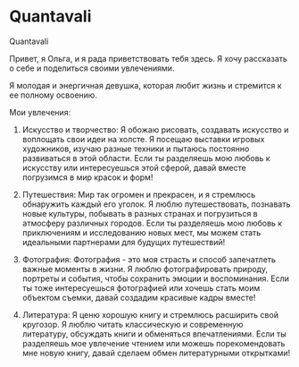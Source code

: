 # Quantavali
Quantavali

Привет, я Ольга, и я рада приветствовать тебя здесь. Я хочу рассказать о себе и поделиться своими увлечениями.

Я молодая и энергичная девушка, которая любит жизнь и стремится к ее полному освоению.

Мои увлечения:
1. Искусство и творчество: Я обожаю рисовать, создавать искусство и воплощать свои идеи на холсте. Я посещаю выставки игровых художников, изучаю разные техники и пытаюсь постоянно развиваться в этой области. Если ты разделяешь мою любовь к искусству или интересуешься этой сферой, давай вместе погрузимся в мир красок и форм!

2. Путешествия: Мир так огромен и прекрасен, и я стремлюсь обнаружить каждый его уголок. Я люблю путешествовать, познавать новые культуры, побывать в разных странах и погрузиться в атмосферу различных городов. Если ты разделяешь мою любовь к приключениям и исследованию новых мест, мы можем стать идеальными партнерами для будущих путешествий!

3. Фотография: Фотография - это моя страсть и способ запечатлеть важные моменты в жизни. Я люблю фотографировать природу, портреты и события, чтобы сохранить эмоции и воспоминания. Если ты тоже интересуешься фотографией или хочешь стать моим объектом съемки, давай создадим красивые кадры вместе!

4. Литература: Я ценю хорошую книгу и стремлюсь расширить свой кругозор. Я люблю читать классическую и современную литературу, обсуждать книги и обменяться впечатлениями. Если ты разделяешь мое увлечение чтением или можешь порекомендовать мне новую книгу, давай сделаем обмен литературными открытками!